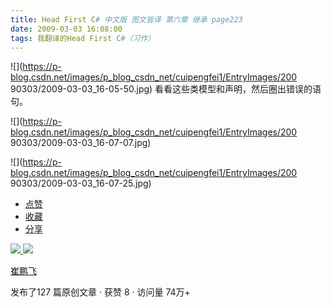 ```yaml
---
title: Head First C# 中文版 图文皆译 第六章 继承 page223
date: 2009-03-03 16:08:00
tags: 我翻译的Head First C#（习作）
---
```

![](https://p-blog.csdn.net/images/p_blog_csdn_net/cuipengfei1/EntryImages/200
90303/2009-03-03_16-05-50.jpg) 看看这些类模型和声明，然后圈出错误的语句。

![](https://p-blog.csdn.net/images/p_blog_csdn_net/cuipengfei1/EntryImages/200
90303/2009-03-03_16-07-07.jpg)

![](https://p-blog.csdn.net/images/p_blog_csdn_net/cuipengfei1/EntryImages/200
90303/2009-03-03_16-07-25.jpg)  

  * [ 点赞  ](javascript:;)
  * [ 收藏  ](javascript:;)
  * [ 分享 ](javascript:;)

[ ![](https://profile.csdnimg.cn/5/2/5/3_cuipengfei1)
![](https://g.csdnimg.cn/static/user-reg-year/1x/11.png)
](https://blog.csdn.net/cuipengfei1)

[ 崔鹏飞 ](https://blog.csdn.net/cuipengfei1)

发布了127 篇原创文章  ·  获赞 8  ·  访问量 74万+

